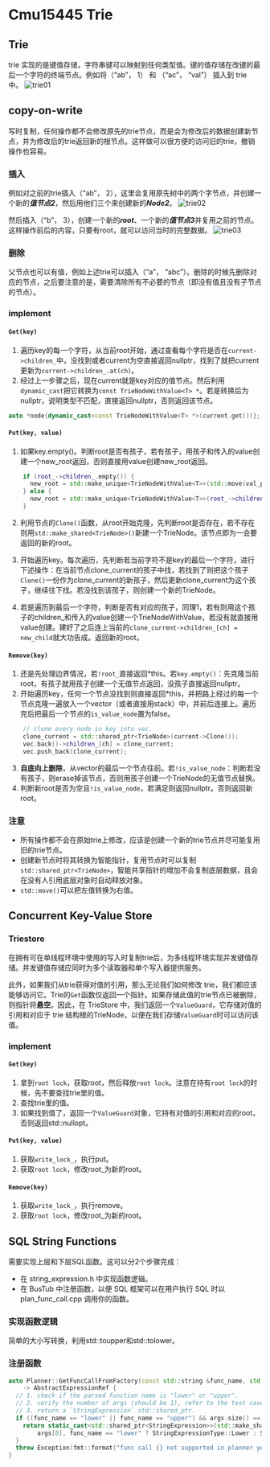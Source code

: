 # Cmu15445 Trie


## Trie
trie 实现的是键值存储，字符串键可以映射到任何类型值。键的值存储在改键的最后一个字符的终端节点。例如将（“ab”， 1） 和 （“ac”， “val”） 插入到 trie 中。
![trie01](./pics/trie-01.svg)

## copy-on-write
写时复制，任何操作都不会修改原先的trie节点，而是会为修改后的数据创建新节点，并为修改后的trie返回新的根节点。这样做可以很方便的访问旧的trie，撤销操作也容易。
### 插入
例如对之前的trie插入（“ab”， 2），这里会复用原先树中的两个字节点，并创建一个新的***值节点2***，然后用他们三个来创建新的***Node2***。
![trie02](./pics/trie-02.svg)

然后插入（“b”， 3），创建一个新的***root***、一个新的***值节点3***并复用之前的节点。这样操作前后的内容，只要有root，就可以访问当时的完整数据。
![trie03](./pics/trie-03.svg)

### 删除
父节点也可以有值，例如上述trie可以插入（“a”， “abc”）。删除的时候先删除对应的节点，之后要注意的是，需要清除所有不必要的节点（即没有值且没有子节点的节点）。

### implement
#### **`Get(key)`**

1. 遍历key的每一个字符，从当前root开始，通过查看每个字符是否在`current->children_`中，没找到或者current为空直接返回nullptr，找到了就把current更新为`current->children_.at(ch)`。
1. 经过上一步骤之后，现在current就是key对应的值节点。然后利用`dynamic_cast`把它转换为`const TrieNodeWithValue<T> *`。若是转换后为nullptr，说明类型不匹配，直接返回nullptr，否则返回该节点。
```c++
auto *node{dynamic_cast<const TrieNodeWithValue<T> *>(current.get())};
```

#### **`Put(key, value)`**

1. 如果key.empty()。判断root是否有孩子，若有孩子，用孩子和传入的value创建一个new_root返回，否则直接用value创建new_root返回。
```c++
    if (root_->children_.empty()) {
      new_root = std::make_unique<TrieNodeWithValue<T>>(std::move(val_p));
    } else {
      new_root = std::make_unique<TrieNodeWithValue<T>>(root_->children_, std::move(val_p));
    }
```
2. 利用节点的`Clone()`函数，从root开始克隆，先判断root是否存在，若不存在则用`std::make_shared<TrieNode>()`新建一个TrieNode。该节点即为一会要返回的新的root。

1. 开始遍历key。每次遍历，先判断若当前字符不是key的最后一个字符，进行下述操作：在当前节点clone_current的孩子中找，若找到了则把这个孩子`Clone()`一份作为clone_current的新孩子，然后更新clone_current为这个孩子，继续往下找。若没找到该孩子，则创建一个新的TrieNode。

1. 若是遍历到最后一个字符，判断是否有对应的孩子，同理1，若有则用这个孩子的children_和传入的value创建一个TrieNodeWithValue，若没有就直接用value创建。建好了之后连上当前的`clone_current->children_[ch] = new_child`就大功告成。返回新的root。

#### **`Remove(key)`**

1. 还是先处理边界情况，若`!root_`直接返回*this。若`key.empty()`：先克隆当前root，有孩子就用孩子创建一个无值节点返回，没孩子直接返回nullptr。
1. 开始遍历key，任何一个节点没找到则直接返回*this，并把路上经过的每一个节点克隆一遍放入一个vector（或者直接用stack）中，并前后连接上。遍历完后把最后一个节点的`is_value_node`置为false。
```c++
    // clone every node in key into vec.
    clone_current = std::shared_ptr<TrieNode>(current->Clone());
    vec.back()->children_[ch] = clone_current;
    vec.push_back(clone_current);
```

3. **自底向上删除**，从vector的最后一个节点往前。若`!is_value_node`：判断若没有孩子，则erase掉该节点，否则用孩子创建一个TrieNode的无值节点替换。
1. 判断新root是否为空且`!is_value_node`，若满足则返回nullptr。否则返回新root。

### 注意
- 所有操作都不会在原始trie上修改，应该是创建一个新的trie节点并尽可能复用旧的trie节点。
- 创建新节点时将其转换为智能指针，复用节点时可以复制`std::shared_ptr<TrieNode>`，智能共享指针的增加不会复制底层数据，且会在没有人引用底层对象时自动释放对象。
- `std::move()`可以把左值转换为右值。


## Concurrent Key-Value Store
### Triestore
在拥有可在单线程环境中使用的写入时复制trie后，为多线程环境实现并发键值存储。并发键值存储应同时为多个读取器和单个写入器提供服务。

此外，如果我们从trie获得对值的引用，那么无论我们如何修改 trie，我们都应该能够访问它。Trie的`Get`函数仅返回一个指针。如果存储此值的trie节点已被删除，则指针将**悬空**。因此，在 TrieStore 中，我们返回一个`ValueGuard`，它存储对值的引用和对应于 trie 结构根的TrieNode，以便在我们存储`ValueGuard`时可以访问该值。

### implement
#### **`Get(key)`**
1. 拿到`root lock`，获取root，然后释放`root lock`。注意在持有`root lock`的时候，先不要查找trie里的值。
1. 查找trie里的值。
1. 如果找到值了，返回一个`ValueGuard`对象，它持有对值的引用和对应的root，否则返回std::nullopt。

#### **`Put(key, value)`**
1. 获取`write_lock_`，执行put。
1. 获取`root lock`，修改root_为新的root。

#### **`Remove(key)`**
1. 获取`write_lock_`，执行remove。
1. 获取`root lock`，修改root_为新的root。

## SQL String Functions
需要实现上层和下层SQL函数。这可以分2个步骤完成：
- 在 string_expression.h 中实现函数逻辑。
- 在 BusTub 中注册函数，以便 SQL 框架可以在用户执行 SQL 时以 plan_func_call.cpp 调用你的函数。
### 实现函数逻辑
简单的大小写转换，利用std::toupper和std::tolower。
### 注册函数
```c++
auto Planner::GetFuncCallFromFactory(const std::string &func_name, std::vector<AbstractExpressionRef> args)
    -> AbstractExpressionRef {
  // 1. check if the parsed function name is "lower" or "upper".
  // 2. verify the number of args (should be 1), refer to the test cases for when you should throw an `Exception`.
  // 3. return a `StringExpression` std::shared_ptr.
  if ((func_name == "lower" || func_name == "upper") && args.size() == 1) {
    return static_cast<std::shared_ptr<StringExpression>>(std::make_shared<StringExpression>(
        args[0], func_name == "lower" ? StringExpressionType::Lower : StringExpressionType::Upper));
  }
  throw Exception(fmt::format("func call {} not supported in planner yet", func_name));
}
```


